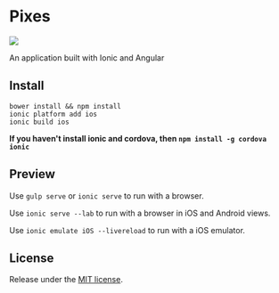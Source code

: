 # Pixes

![](https://github.com/Erichain/Pixes/blob/develop/www/images/pixes-main.png)

An application built with Ionic and Angular

## Install
`bower install && npm install` <br/>
`ionic platform add ios` <br/>
`ionic build ios` <br/>

**If you haven't install ionic and cordova, then `npm install -g cordova ionic`**

## Preview
Use `gulp serve` or `ionic serve` to run with a browser.

Use `ionic serve --lab` to run with a browser in iOS and Android views.

Use `ionic emulate iOS --livereload` to run with a iOS emulator.

## License
Release under the [MIT license](https://github.com/Erichain/Pixes/blob/master/LICENSE).
